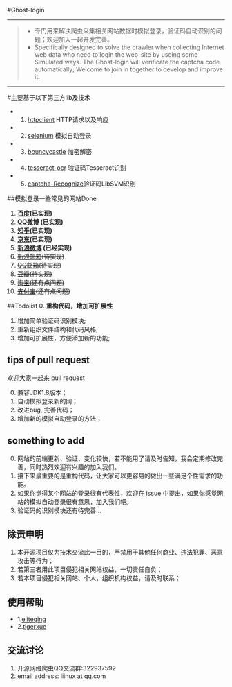 #Ghost-login
***
> - 专门用来解决爬虫采集相关网站数据时模拟登录，验证码自动识别的问题；欢迎加入一起开发完善。
> - Specifically designed to solve the crawler when collecting Internet web data who need to login the web-site by useing some  Simulated ways. The Ghost-login will verificate the captcha code automatically; Welcome to join in together to develop and improve it.

***

#主要基于以下第三方lib及技术 
* 1. [httpclient](http://hc.apache.org/downloads.cgi) HTTP请求以及响应
* 2. [selenium](http://docs.seleniumhq.org/download/) 模拟自动登录
* 3. [bouncycastle](http://www.bouncycastle.org/) 加密解密
* 4. [tesseract-ocr](https://github.com/tesseract-ocr) 验证码Tesseract识别
* 5. [captcha-Recognize](http://blog.csdn.net/problc/article/details/5794460)验证码LibSVM识别

##模拟登录一些常见的网站Done
1. **[百度](https://www.baidu.com)(已实现)**
2. **[QQ微博](http://w.t.qq.com/touch) (已实现)**
3. **[知乎](https://www.zhihu.com/#signin)(已实现)**
4. **[京东](http://www.jd.com/)(已实现)**
5. **[新浪微博](https://passport.weibo.cn/signin/login?entry=mweibo&res=wel&wm=3349&r=http%3A%2F%2Fm.weibo.cn%2F%3Fjumpfrom%3Dwapv4%26tip%3D1) (已经实现)**
6. ~~[新浪邮箱](http://mail.sina.com.cn/)(待实现)~~
7. ~~[QQ邮箱](https://mail.qq.com/cgi-bin/loginpage)(待实现)~~
8. ~~[豆瓣](https://accounts.douban.com/login?redir=https://m.douban.com/)(待实现)~~
9. ~~[淘宝](https://www.taobao.com/)(还有点问题)~~
10. ~~[支付宝](https://www.alipay.com/)(还有点问题)~~


##Todolist
0. **重构代码，增加可扩展性**
1. 增加简单验证码识别模块;
2. 重新组织文件结构和代码风格;
3. 增加可扩展性，方便添加新的功能;

## tips of pull request 

欢迎大家一起来 pull request 

0. 兼容JDK1.8版本；
1. 自动模拟登录新的网；
2. 改进bug, 完善代码；
3. 增加新的模拟自动登录的方法；

## something to add

0. 网站的前端更新、验证、变化较快，若不能用了请及时告知，我会定期修改完善，同时热烈欢迎有兴趣的加入我们。
1. 接下来最重要的是重构代码，让大家可以更容易的做出一些满足个性需求的功能。
2. 如果你觉得某个网站的登录很有代表性，欢迎在 issue 中提出，如果你感觉网站的模拟自动登录很有意思，加入我们吧。
3. 验证码的识别模块还有待完善...

## 除责申明

1. 本开源项目仅为技术交流此一目的，严禁用于其他任何商业、违法犯罪、恶意攻击等行为；
3. 若第三者用此项目侵犯相关网站权益，一切责任自负；
2. 若本项目侵犯相关网站、个人，组织机构权益，请及时联系；

## 使用帮助
* 1.[eliteqing](http://www.cnblogs.com/liinux)
* 2.[tigerxue](https://github.com/tigerxue)

## 交流讨论
1. 开源网络爬虫QQ交流群:322937592
2. email address: liinux at qq.com
